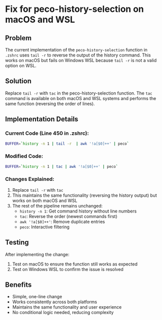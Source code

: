 # Fix for peco-history-selection on macOS and WSL

## Problem

The current implementation of the `peco-history-selection` function in `.zshrc` uses `tail -r` to reverse the output of the history command. This works on macOS but fails on Windows WSL because `tail -r` is not a valid option on WSL.

## Solution

Replace `tail -r` with `tac` in the peco-history-selection function. The `tac` command is available on both macOS and WSL systems and performs the same function (reversing the order of lines).

## Implementation Details

### Current Code (Line 450 in .zshrc):
```bash
BUFFER=`history -n 1 | tail -r  | awk '!a[$0]++' | peco`
```

### Modified Code:
```bash
BUFFER=`history -n 1 | tac | awk '!a[$0]++' | peco`
```

### Changes Explained:
1. Replace `tail -r` with `tac`
2. This maintains the same functionality (reversing the history output) but works on both macOS and WSL
3. The rest of the pipeline remains unchanged:
   - `history -n 1`: Get command history without line numbers
   - `tac`: Reverse the order (newest commands first)
   - `awk '!a[$0]++'`: Remove duplicate entries
   - `peco`: Interactive filtering

## Testing

After implementing the change:
1. Test on macOS to ensure the function still works as expected
2. Test on Windows WSL to confirm the issue is resolved

## Benefits
- Simple, one-line change
- Works consistently across both platforms
- Maintains the same functionality and user experience
- No conditional logic needed, reducing complexity